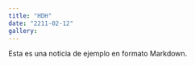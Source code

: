 ```yaml
---
title: "HDH"
date: "2211-02-12"
gallery:
---
```


Esta es una noticia de ejemplo en formato Markdown.